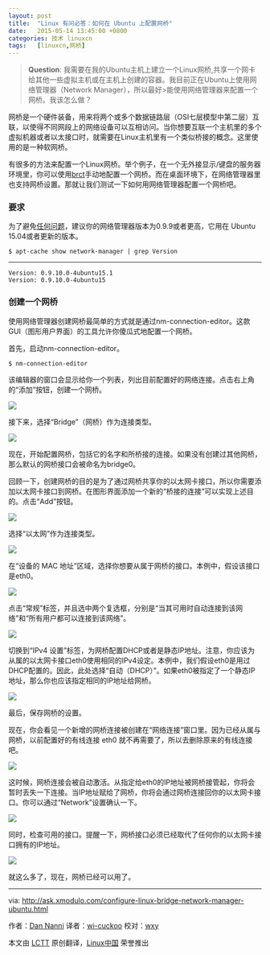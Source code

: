 ```yaml
---
layout: post
title:	"Linux 有问必答：如何在 Ubuntu 上配置网桥"
date:	2015-05-14 13:45:00 +0800 
categories:	技术 linuxcn 
tags:	[linuxcn,网桥]
---
```




> 
> **Question**: 我需要在我的Ubuntu主机上建立一个Linux网桥,共享一个网卡给其他一些虚拟主机或在主机上创建的容器。我目前正在Ubuntu上使用网络管理器（Network Manager），所以最好>能使用网络管理器来配置一个网桥。我该怎么做？
> 
> 
> 


网桥是一个硬件装备，用来将两个或多个数据链路层（OSI七层模型中第二层）互联，以使得不同网段上的网络设备可以互相访问。当你想要互联一个主机里的多个虚拟机器或者以太接口时，就需要在Linux主机里有一个类似桥接的概念。这里使用的是一种软网桥。


有很多的方法来配置一个Linux网桥。举个例子，在一个无外接显示/键盘的服务器环境里，你可以使用[brct](http://xmodulo.com/how-to-configure-linux-bridge-interface.html)手动地配置一个网桥。而在桌面环境下，在网络管理器里也支持网桥设置。那就让我们测试一下如何用网络管理器配置一个网桥吧。


### 要求


为了避免[任何问题](https://bugs.launchpad.net/ubuntu/+source/network-manager/+bug/1273201)，建议你的网络管理器版本为0.9.9或者更高，它用在 Ubuntu 15.04或者更新的版本。



```
$ apt-cache show network-manager | grep Version

```



---



```
Version: 0.9.10.0-4ubuntu15.1
Version: 0.9.10.0-4ubuntu15

```

### 创建一个网桥


使用网络管理器创建网桥最简单的方式就是通过nm-connection-editor。这款GUI（图形用户界面）的工具允许你傻瓜式地配置一个网桥。


首先，启动nm-connection-editor。



```
$ nm-connection-editor

```

该编辑器的窗口会显示给你一个列表，列出目前配置好的网络连接。点击右上角的“添加”按钮，创建一个网桥。


![](/Asserts/Images//attachment/album/201505/14/064704jwk55ol52qtcwc3s.jpg)


接下来，选择“Bridge”（网桥）作为连接类型。


![](/Asserts/Images//attachment/album/201505/14/064705nlmwlswdwf9gwgzu.jpg)


现在，开始配置网桥，包括它的名字和所桥接的连接。如果没有创建过其他网桥，那么默认的网桥接口会被命名为bridge0。


回顾一下，创建网桥的目的是为了通过网桥共享你的以太网卡接口，所以你需要添加以太网卡接口到网桥。在图形界面添加一个新的“桥接的连接”可以实现上述目的。点击“Add”按钮。


![](/Asserts/Images//attachment/album/201505/14/064706oa7lainzjfhwtf8j.jpg)


选择“以太网”作为连接类型。


![](/Asserts/Images//attachment/album/201505/14/064706d1ss0i04h3c9mzem.jpg)


在“设备的 MAC 地址”区域，选择你想要从属于网桥的接口。本例中，假设该接口是eth0。


![](/Asserts/Images//attachment/album/201505/14/064707pz4k6qx6qpi4eevz.jpg)


点击“常规”标签，并且选中两个复选框，分别是“当其可用时自动连接到该网络”和“所有用户都可以连接到该网络”。


![](/Asserts/Images//attachment/album/201505/14/064709sf7lsx4tzdt8qpxp.jpg)


切换到“IPv4 设置”标签，为网桥配置DHCP或者是静态IP地址。注意，你应该为从属的以太网卡接口eth0使用相同的IPv4设定。本例中，我们假设eth0是用过DHCP配置的。因此，此处选择“自动（DHCP）”。如果eth0被指定了一个静态IP地址，那么你也应该指定相同的IP地址给网桥。


![](/Asserts/Images//attachment/album/201505/14/064710jpojmdtfqjwwpbcf.jpg)


最后，保存网桥的设置。


现在，你会看见一个新增的网桥连接被创建在“网络连接”窗口里。因为已经从属与网桥，以前配置好的有线连接 eth0 就不再需要了，所以去删除原来的有线连接吧。


![](/Asserts/Images//attachment/album/201505/14/064710nopp5zp5q13qe3uz.jpg)


这时候，网桥连接会被自动激活。从指定给eth0的IP地址被网桥接管起，你将会暂时丢失一下连接。当IP地址赋给了网桥，你将会通过网桥连接回你的以太网卡接口。你可以通过“Network”设置确认一下。


![](/Asserts/Images//attachment/album/201505/14/064711yzb6u4x4e6e64ftq.jpg)


同时，检查可用的接口。提醒一下，网桥接口必须已经取代了任何你的以太网卡接口拥有的IP地址。


![](/Asserts/Images//attachment/album/201505/14/064712yi5wlau249xaaaks.jpg)


就这么多了，现在，网桥已经可以用了。




---


via: <http://ask.xmodulo.com/configure-linux-bridge-network-manager-ubuntu.html>


作者：[Dan Nanni](http://ask.xmodulo.com/author/nanni) 译者：[wi-cuckoo](https://github.com/wi-cuckoo) 校对：[wxy](https://github.com/wxy)


本文由 [LCTT](https://github.com/LCTT/TranslateProject) 原创翻译，[Linux中国](https://linux.cn/) 荣誉推出
